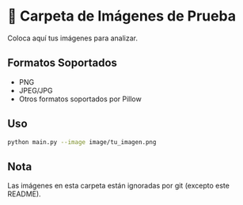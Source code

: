 # 📁 Carpeta de Imágenes de Prueba

Coloca aquí tus imágenes para analizar.

## Formatos Soportados

- PNG
- JPEG/JPG
- Otros formatos soportados por Pillow

## Uso

```bash
python main.py --image image/tu_imagen.png
```

## Nota

Las imágenes en esta carpeta están ignoradas por git (excepto este README).

